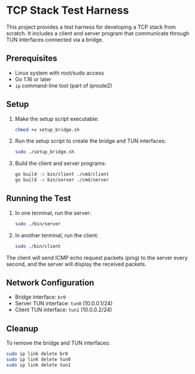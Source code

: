 # TCP Stack Test Harness

This project provides a test harness for developing a TCP stack from scratch. It includes a client and server program that communicate through TUN interfaces connected via a bridge.

## Prerequisites

- Linux system with root/sudo access
- Go 1.16 or later
- `ip` command-line tool (part of iproute2)

## Setup

1. Make the setup script executable:
   ```bash
   chmod +x setup_bridge.sh
   ```

2. Run the setup script to create the bridge and TUN interfaces:
   ```bash
   sudo ./setup_bridge.sh
   ```

3. Build the client and server programs:
   ```bash
   go build -o bin/client ./cmd/client
   go build -o bin/server ./cmd/server
   ```

## Running the Test

1. In one terminal, run the server:
   ```bash
   sudo ./bin/server
   ```

2. In another terminal, run the client:
   ```bash
   sudo ./bin/client
   ```

The client will send ICMP echo request packets (ping) to the server every second, and the server will display the received packets.

## Network Configuration

- Bridge interface: `br0`
- Server TUN interface: `tun0` (10.0.0.1/24)
- Client TUN interface: `tun1` (10.0.0.2/24)

## Cleanup

To remove the bridge and TUN interfaces:
```bash
sudo ip link delete br0
sudo ip link delete tun0
sudo ip link delete tun1
``` 